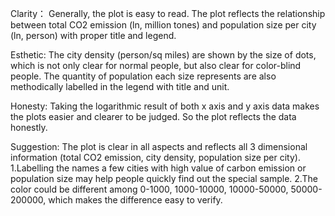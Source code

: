 Clarity：
Generally, the plot is easy to read.
The plot reflects the relationship between total CO2 emission (ln, million tones) and population size per city (ln, person) with proper title and legend.

Esthetic:
The city density (person/sq miles) are shown by the size of dots, which is not only clear for normal people, but also clear for color-blind people. The quantity of population each size represents are also methodically labelled in the legend with title and unit.

Honesty:
Taking the logarithmic result of both x axis and y axis data makes the plots easier and clearer to be judged.  So the plot reflects the data honestly.

Suggestion:
The plot is clear in all aspects and reflects all 3 dimensional information (total CO2 emission, city density, population size per city).
1.Labelling the names a few cities with high value of carbon emission or population size may help people quickly find out the special sample.
2.The color could be different among 0-1000, 1000-10000, 10000-50000, 50000-200000, which makes the difference easy to verify.
